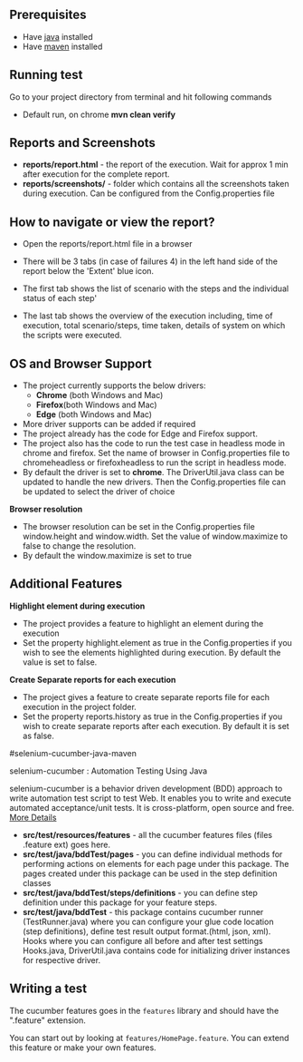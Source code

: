 ## Prerequisites ##

* Have [java](http://www.oracle.com/technetwork/java/javase/downloads/index.html) installed
* Have [maven](http://maven.apache.org/) installed


Running test
--------------
Go to your project directory from terminal and hit following commands


- Default run, on chrome **mvn clean verify**



Reports and Screenshots
--------------
* **reports/report.html** - the report of the execution. Wait for approx 1 min after execution for the complete report.
* **reports/screenshots/** - folder which contains all the screenshots taken during execution. Can be configured from the Config.properties file

How to navigate or view the report?
--------------
* Open the reports/report.html file in a browser

* There will be 3 tabs (in case of failures 4) in the left hand side of the report below the 'Extent' blue icon.

* The first tab shows the list of scenario with the steps and the individual status of each step'

* The last tab shows the overview of the execution including, time of execution, total scenario/steps, time taken, details of system on which the scripts were executed.


OS and Browser Support
--------------
* The project currently supports the below drivers:
    * **Chrome** (both Windows and Mac)
    * **Firefox**(both Windows and Mac)
    * **Edge** (both Windows and Mac)
* More driver supports can be added if required
* The project already has the code for Edge and Firefox support.
* The project also has the code to run the test case in headless mode in chrome and firefox. Set the name of browser in Config.properties file to chromeheadless or firefoxheadless to run the script in headless mode.
* By default the driver is set to **chrome**. The DriverUtil.java class can be updated to handle the new drivers. Then the Config.properties file can be updated to select the driver of choice

**Browser resolution**
* The browser resolution can be set in the Config.properties file window.height and window.width. Set the value of window.maximize to false to change the resolution.
* By default the window.maximize is set to true



Additional Features
------------------

**Highlight element during execution**

* The project provides a feature to highlight an element during the execution
* Set the property highlight.element as true in the Config.properties if you wish to see the elements highlighted during execution. By default the value is set to false.

**Create Separate reports for each execution**

* The project gives a feature to create separate reports file for each execution in the project folder.
* Set the property reports.history as true in the Config.properties if you wish to create separate reports after each execution. By default it is set as false.


#selenium-cucumber-java-maven

selenium-cucumber : Automation Testing Using Java

selenium-cucumber is a behavior driven development (BDD) approach to write automation test script to test Web.
It enables you to write and execute automated acceptance/unit tests.
It is cross-platform, open source and free. [More Details](http://seleniumcucumber.info/)


* **src/test/resources/features** - all the cucumber features files (files .feature ext) goes here.
* **src/test/java/bddTest/pages** - you can define individual methods for performing actions on elements for each page under this package. The pages created under this package can be used in the step definition classes
* **src/test/java/bddTest/steps/definitions** - you can define step definition under this package for your feature steps.
* **src/test/java/bddTest** - this package contains cucumber runner (TestRunner.java) where you can configure your glue code location (step definitions), define test result output format.(html, json, xml). Hooks where you can configure all before and after test settings Hooks.java, DriverUtil.java contains code for initializing driver instances for respective driver.

Writing a test
--------------

The cucumber features goes in the `features` library and should have the ".feature" extension.

You can start out by looking at `features/HomePage.feature`. You can extend this feature or make your own features.

